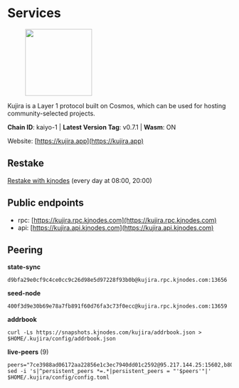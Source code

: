 # Services

<figure><img src="https://raw.githubusercontent.com/kj89/testnet_manuals/main/pingpub/logos/kujira.png" width="150" alt=""><figcaption></figcaption></figure>

Kujira is a Layer 1 protocol built on Cosmos, which can be used for  hosting community-selected projects.

**Chain ID**: kaiyo-1 | **Latest Version Tag**: v0.7.1 | **Wasm**: ON

Website: [https://kujira.app](https://kujira.app)

## Restake

[Restake with kjnodes](https://restake.app/kujira/kujiravaloper1tnuqj73jfn3724lqz34c27tuv80nv336sadqym) (every day at 08:00, 20:00)
## Public endpoints

* rpc: [https://kujira.rpc.kjnodes.com](https://kujira.rpc.kjnodes.com)
* api: [https://kujira.api.kjnodes.com](https://kujira.api.kjnodes.com)

## Peering

**state-sync**

```
d9bfa29e0cf9c4ce0cc9c26d98e5d97228f93b0b@kujira.rpc.kjnodes.com:13656
```

**seed-node**

```
400f3d9e30b69e78a7fb891f60d76fa3c73f0ecc@kujira.rpc.kjnodes.com:13659
```

**addrbook**
```
curl -Ls https://snapshots.kjnodes.com/kujira/addrbook.json > $HOME/.kujira/config/addrbook.json
```

**live-peers** (9)
```
peers="7ce3988ad06172aa22856e1c3ec7940dd01c2592@95.217.144.25:15602,b80cf7882c8cab4894d41ccd4f5a00406d8b5f7d@146.59.52.48:30095,d3cbe679ef7e491d3b34f6557bde23077f28e21f@77.22.195.34:26656,15679999b404a9ee027dc9f5e795d6c4fddb6cee@51.91.152.102:20000,01cf570d3b08fdb5fe2f307cb485de7a35a3af23@135.148.55.229:11856,5ef740383b8a490c1bee7f9e61bf03c43427b182@83.149.102.56:32095,4c1f4d9358118cb8917567702c12ca4f31714b32@65.108.132.107:26656,129771a48f43b83c6144c7d282ad1da62434cc07@15.204.197.12:26656,d9bfa29e0cf9c4ce0cc9c26d98e5d97228f93b0b@144.76.163.233:13656"
sed -i 's|^persistent_peers *=.*|persistent_peers = "'$peers'"|' $HOME/.kujira/config/config.toml
```
